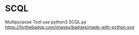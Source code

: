 # SCQL
 Multipurpose Tool
use python3 SCQL.py
https://forthebadge.com/images/badges/made-with-python.svg
